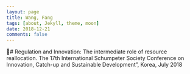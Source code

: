 ```yaml
---
layout: page
title: Wang, Fang
tags: [about, Jekyll, theme, moon]
date: 2018-12-21
comments: false
---
```


# Regulation and Innovation: The intermediate role of resource
reallocation. The 17th International Schumpeter Society Conference on Innovation, Catch-up and Sustainable Development”, Korea, July 2018
